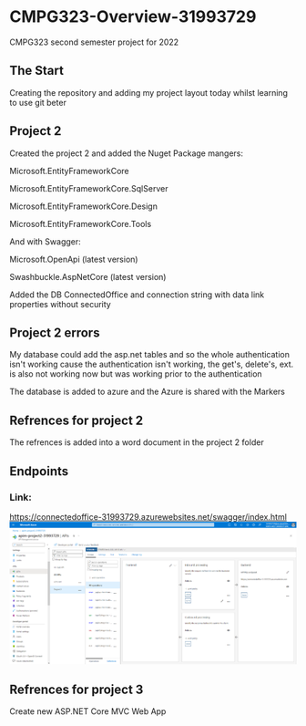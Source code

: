 # CMPG323-Overview-31993729
CMPG323 second semester project for 2022
## The Start
Creating the repository and adding my project layout today whilst learning to use git beter

## Project 2
Created the project 2 and added the Nuget Package mangers:

Microsoft.EntityFrameworkCore

Microsoft.EntityFrameworkCore.SqlServer

Microsoft.EntityFrameworkCore.Design

Microsoft.EntityFrameworkCore.Tools

And with Swagger:

Microsoft.OpenApi (latest version)

Swashbuckle.AspNetCore (latest version)

Added the DB ConnectedOffice and connection string with data link properties without security

## Project 2 errors
My database could add the asp.net tables and so the whole authentication isn't working cause the authentication isn't working, the get's, delete's, ext. is also not working now but was working prior to the authentication

The database is added to azure and the Azure is shared with the Markers

## Refrences for project 2
The refrences is added into a word document in the project 2 folder
## Endpoints
### Link:
https://connectedoffice-31993729.azurewebsites.net/swagger/index.html
<img src="https://github.com/31993729/CMPG323-Overview-31993729/blob/main/Endpoints2.png" width="1000"/>

## Refrences for project 3

Create new ASP.NET Core MVC Web App
